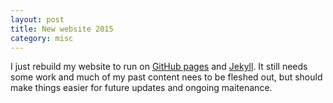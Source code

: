```yaml
---
layout: post
title: New website 2015
category: misc
---
```


I just rebuild my website to run on [GitHub pages](https://pages.github.com/) and [Jekyll](http://jekyllrb.com/). It still needs some work and much of my past content nees to be fleshed out, but should make things easier for future updates and ongoing maitenance.